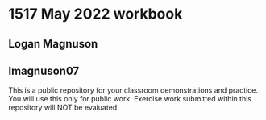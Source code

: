 # 1517 May 2022 workbook

## Logan Magnuson

## lmagnuson07

This is a public repository for your classroom demonstrations and practice. You will use this only for public work. Exercise work submitted within this repository will NOT be evaluated.

